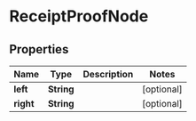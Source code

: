 

# ReceiptProofNode

## Properties

Name | Type | Description | Notes
------------ | ------------- | ------------- | -------------
**left** | **String** |  |  [optional]
**right** | **String** |  |  [optional]



